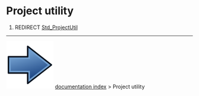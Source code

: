 # Project utility
1.  REDIRECT [Std_ProjectUtil](Std_ProjectUtil.md)



---
![](images/Button_right.svg) [documentation index](../README.md) > Project utility
